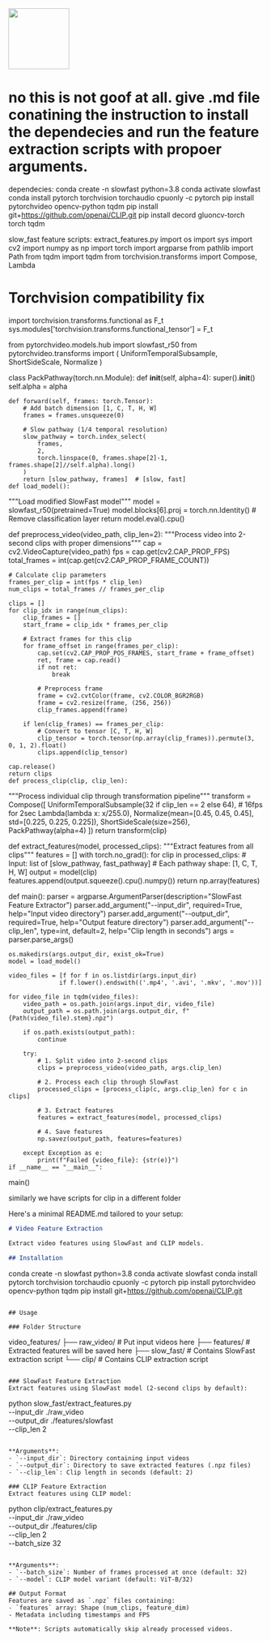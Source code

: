 <img src="https://r2cdn.perplexity.ai/pplx-full-logo-primary-dark%402x.png" class="logo" width="120"/>

# no this is not goof at all. give .md file conatining the instruction to install the dependecies and run the feature extraction scripts with propoer arguments.

dependecies:
conda create -n slowfast python=3.8
conda activate slowfast
conda install pytorch torchvision torchaudio cpuonly -c pytorch
pip install pytorchvideo opencv-python tqdm
pip install git+https://github.com/openai/CLIP.git
pip install decord gluoncv-torch torch tqdm

slow_fast feature scripts:
extract_features.py
import os
import sys
import cv2
import numpy as np
import torch
import argparse
from pathlib import Path
from tqdm import tqdm
from torchvision.transforms import Compose, Lambda

# Torchvision compatibility fix

import torchvision.transforms.functional as F_t
sys.modules['torchvision.transforms.functional_tensor'] = F_t

from pytorchvideo.models.hub import slowfast_r50
from pytorchvideo.transforms import (
UniformTemporalSubsample,
ShortSideScale,
Normalize
)

class PackPathway(torch.nn.Module):
def __init__(self, alpha=4):
super().__init__()
self.alpha = alpha

    def forward(self, frames: torch.Tensor):
        # Add batch dimension [1, C, T, H, W]
        frames = frames.unsqueeze(0)
        
        # Slow pathway (1/4 temporal resolution)
        slow_pathway = torch.index_select(
            frames,
            2,
            torch.linspace(0, frames.shape[2]-1, frames.shape[2]//self.alpha).long()
        )
        return [slow_pathway, frames]  # [slow, fast]
    def load_model():
"""Load modified SlowFast model"""
model = slowfast_r50(pretrained=True)
model.blocks[6].proj = torch.nn.Identity()  \# Remove classification layer
return model.eval().cpu()

def preprocess_video(video_path, clip_len=2):
"""Process video into 2-second clips with proper dimensions"""
cap = cv2.VideoCapture(video_path)
fps = cap.get(cv2.CAP_PROP_FPS)
total_frames = int(cap.get(cv2.CAP_PROP_FRAME_COUNT))

    # Calculate clip parameters
    frames_per_clip = int(fps * clip_len)
    num_clips = total_frames // frames_per_clip
    
    clips = []
    for clip_idx in range(num_clips):
        clip_frames = []
        start_frame = clip_idx * frames_per_clip
        
        # Extract frames for this clip
        for frame_offset in range(frames_per_clip):
            cap.set(cv2.CAP_PROP_POS_FRAMES, start_frame + frame_offset)
            ret, frame = cap.read()
            if not ret:
                break
                
            # Preprocess frame
            frame = cv2.cvtColor(frame, cv2.COLOR_BGR2RGB)
            frame = cv2.resize(frame, (256, 256))
            clip_frames.append(frame)
        
        if len(clip_frames) == frames_per_clip:
            # Convert to tensor [C, T, H, W]
            clip_tensor = torch.tensor(np.array(clip_frames)).permute(3, 0, 1, 2).float()
            clips.append(clip_tensor)
    
    cap.release()
    return clips
    def process_clip(clip, clip_len):
"""Process individual clip through transformation pipeline"""
transform = Compose([
UniformTemporalSubsample(32 if clip_len == 2 else 64),  \# 16fps for 2sec
Lambda(lambda x: x/255.0),
Normalize(mean=[0.45, 0.45, 0.45], std=[0.225, 0.225, 0.225]),
ShortSideScale(size=256),
PackPathway(alpha=4)
])
return transform(clip)

def extract_features(model, processed_clips):
"""Extract features from all clips"""
features = []
with torch.no_grad():
for clip in processed_clips:
\# Input: list of [slow_pathway, fast_pathway]
\# Each pathway shape: [1, C, T, H, W]
output = model(clip)
features.append(output.squeeze().cpu().numpy())
return np.array(features)

def main():
parser = argparse.ArgumentParser(description="SlowFast Feature Extractor")
parser.add_argument("--input_dir", required=True, help="Input video directory")
parser.add_argument("--output_dir", required=True, help="Output feature directory")
parser.add_argument("--clip_len", type=int, default=2, help="Clip length in seconds")
args = parser.parse_args()

    os.makedirs(args.output_dir, exist_ok=True)
    model = load_model()
    
    video_files = [f for f in os.listdir(args.input_dir) 
                  if f.lower().endswith(('.mp4', '.avi', '.mkv', '.mov'))]
    
    for video_file in tqdm(video_files):
        video_path = os.path.join(args.input_dir, video_file)
        output_path = os.path.join(args.output_dir, f"{Path(video_file).stem}.npz")
        
        if os.path.exists(output_path):
            continue
            
        try:
            # 1. Split video into 2-second clips
            clips = preprocess_video(video_path, args.clip_len)
            
            # 2. Process each clip through SlowFast
            processed_clips = [process_clip(c, args.clip_len) for c in clips]
            
            # 3. Extract features
            features = extract_features(model, processed_clips)
            
            # 4. Save features
            np.savez(output_path, features=features)
            
        except Exception as e:
            print(f"Failed {video_file}: {str(e)}")
    if __name__ == "__main__":
main()

similarly we have scripts for clip in a different folder

Here's a minimal README.md tailored to your setup:

```markdown
# Video Feature Extraction

Extract video features using SlowFast and CLIP models.

## Installation

```

conda create -n slowfast python=3.8
conda activate slowfast
conda install pytorch torchvision torchaudio cpuonly -c pytorch
pip install pytorchvideo opencv-python tqdm
pip install git+https://github.com/openai/CLIP.git

```

## Usage

### Folder Structure
```

video_features/
├── raw_video/       \# Put input videos here
├── features/        \# Extracted features will be saved here
├── slow_fast/       \# Contains SlowFast extraction script
└── clip/            \# Contains CLIP extraction script

```

### SlowFast Feature Extraction
Extract features using SlowFast model (2-second clips by default):

```

python slow_fast/extract_features.py \
--input_dir ./raw_video \
--output_dir ./features/slowfast \
--clip_len 2

```

**Arguments**:
- `--input_dir`: Directory containing input videos
- `--output_dir`: Directory to save extracted features (.npz files)
- `--clip_len`: Clip length in seconds (default: 2)

### CLIP Feature Extraction
Extract features using CLIP model:

```

python clip/extract_features.py \
--input_dir ./raw_video \
--output_dir ./features/clip \
--clip_len 2 \
--batch_size 32

```

**Arguments**:
- `--batch_size`: Number of frames processed at once (default: 32)
- `--model`: CLIP model variant (default: ViT-B/32)

## Output Format
Features are saved as `.npz` files containing:
- `features` array: Shape (num_clips, feature_dim)
- Metadata including timestamps and FPS

**Note**: Scripts automatically skip already processed videos.
```


